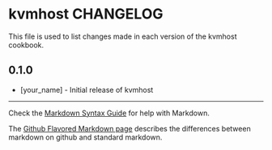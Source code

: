 kvmhost CHANGELOG
=================

This file is used to list changes made in each version of the kvmhost cookbook.

0.1.0
-----
- [your_name] - Initial release of kvmhost

- - -
Check the [Markdown Syntax Guide](http://daringfireball.net/projects/markdown/syntax) for help with Markdown.

The [Github Flavored Markdown page](http://github.github.com/github-flavored-markdown/) describes the differences between markdown on github and standard markdown.
